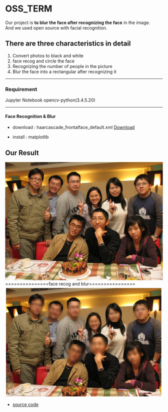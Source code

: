 # OSS_TERM
Our project is **to blur the face after recognizing the face** in the image.  
And we used open source with facial recognition.


## There are three characteristics in detail

1. Convert photos to black and white
2. face recog and circle the face
3. Recognizing the number of people in the picture
4. Blur the face into a rectangular after recognizing it

---

### Requirement

Jupyter Notebook 
opencv-python(3.4.5.20)

---

#### Face Recognition & Blur

- download : haarcascade_frontalface_default.xml
[Download](https://github.com/opencv/opencv/tree/master/data/haarcascades)

- install : matplotlib

## Our Result 
![Original Image](./family.jpg)  
===============face recog and blur================  
![Change Image](./blur_family.png)


- [source code](https://github.com/serengil/tensorflow-101/blob/master/python/Blurring.ipynb)


